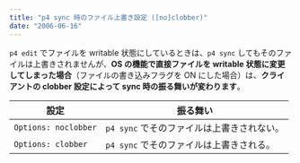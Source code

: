 ```yaml
---
title: "p4 sync 時のファイル上書き設定 ([no]clobber)"
date: "2006-06-16"
---
```


`p4 edit` でファイルを writable 状態にしているときは、`p4 sync` してもそのファイルは上書きされませんが、**OS の機能で直接ファイルを writable 状態に変更してしまった場合**（ファイルの書き込みフラグを ON にした場合）は、**クライアントの clobber 設定によって sync 時の振る舞いが変わります**。

| 設定 | 振る舞い |
| ---- | -------- |
| `Options: noclobber` | `p4 sync` でそのファイルは上書きされない。 |
| `Options: clobber` | `p4 sync` でそのファイルは上書きされる。 |

